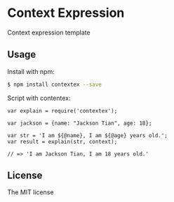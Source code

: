 # Context Expression

Context expression template

## Usage

Install with npm:

```sh
$ npm install contextex --save
```

Script with contentex:

```
var explain = require('contextex');

var jackson = {name: "Jackson Tian", age: 18};

var str = 'I am ${@name}, I am ${@age} years old.';
var result = explain(str, context);

// => 'I am Jackson Tian, I am 18 years old.'
```

## License
The MIT license
